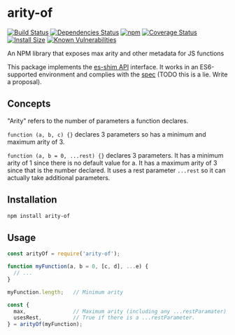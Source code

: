# arity-of

[![Build Status](https://travis-ci.org/mikesamuel/arity-of.svg?branch=master)](https://travis-ci.org/mikesamuel/arity-of)
[![Dependencies Status](https://david-dm.org/mikesamuel/arity-of/status.svg)](https://david-dm.org/mikesamuel/arity-of)
[![npm](https://img.shields.io/npm/v/arity-of.svg)](https://www.npmjs.com/package/arity-of)
[![Coverage Status](https://coveralls.io/repos/github/mikesamuel/arity-of/badge.svg?branch=master)](https://coveralls.io/github/mikesamuel/arity-of?branch=master)
[![Install Size](https://packagephobia.now.sh/badge?p=arity-of)](https://packagephobia.now.sh/result?p=arity-of)
[![Known Vulnerabilities](https://snyk.io/test/github/mikesamuel/arity-of/badge.svg?targetFile=package.json)](https://snyk.io/test/github/mikesamuel/arity-of?targetFile=package.json)

An NPM library that exposes max arity and other metadata for JS functions

This package implements the [es-shim API](https://github.com/es-shims/api) interface. It works in an ES6-supported environment and complies with the [spec](http://www.ecma-international.org/ecma-262/9.0/) (TODO this is a lie.  Write a proposal).

## Concepts

"Arity" refers to the number of parameters a function declares.

`function (a, b, c) {}` declares 3 parameters so has a minimum and maximum arity of 3.

`function (a, b = 0, ...rest) {}` declares 3 parameters.  It has a minimum arity of 1 since
there is no default value for a.  It has a maximum arity of 3 since that is the number declared.
It uses a rest parameter `...rest` so it can actually take additional parameters.

## Installation

```sh
npm install arity-of
```

## Usage

```js
const arityOf = require('arity-of');

function myFunction(a, b = 0, [c, d], ...e) {
  // ...
}

myFunction.length;   // Minimum arity

const {
  max,               // Maximum arity (including any ...restParamater)
  usesRest,          // True if there is a ...restParameter.
} = arityOf(myFunction);
```
